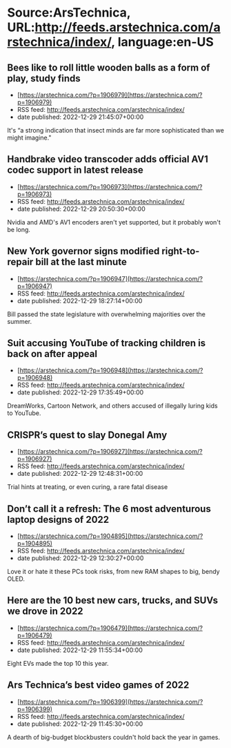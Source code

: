# Source:ArsTechnica, URL:http://feeds.arstechnica.com/arstechnica/index/, language:en-US

## Bees like to roll little wooden balls as a form of play, study finds
 - [https://arstechnica.com/?p=1906979](https://arstechnica.com/?p=1906979)
 - RSS feed: http://feeds.arstechnica.com/arstechnica/index/
 - date published: 2022-12-29 21:45:07+00:00

It's “a strong indication that insect minds are far more sophisticated than we might imagine."

## Handbrake video transcoder adds official AV1 codec support in latest release
 - [https://arstechnica.com/?p=1906973](https://arstechnica.com/?p=1906973)
 - RSS feed: http://feeds.arstechnica.com/arstechnica/index/
 - date published: 2022-12-29 20:50:30+00:00

Nvidia and AMD's AV1 encoders aren't yet supported, but it probably won't be long.

## New York governor signs modified right-to-repair bill at the last minute
 - [https://arstechnica.com/?p=1906947](https://arstechnica.com/?p=1906947)
 - RSS feed: http://feeds.arstechnica.com/arstechnica/index/
 - date published: 2022-12-29 18:27:14+00:00

Bill passed the state legislature with overwhelming majorities over the summer.

## Suit accusing YouTube of tracking children is back on after appeal
 - [https://arstechnica.com/?p=1906948](https://arstechnica.com/?p=1906948)
 - RSS feed: http://feeds.arstechnica.com/arstechnica/index/
 - date published: 2022-12-29 17:35:49+00:00

DreamWorks, Cartoon Network, and others accused of illegally luring kids to YouTube.

## CRISPR’s quest to slay Donegal Amy
 - [https://arstechnica.com/?p=1906927](https://arstechnica.com/?p=1906927)
 - RSS feed: http://feeds.arstechnica.com/arstechnica/index/
 - date published: 2022-12-29 12:48:31+00:00

Trial hints at treating, or even curing, a rare fatal disease

## Don’t call it a refresh: The 6 most adventurous laptop designs of 2022
 - [https://arstechnica.com/?p=1904895](https://arstechnica.com/?p=1904895)
 - RSS feed: http://feeds.arstechnica.com/arstechnica/index/
 - date published: 2022-12-29 12:30:27+00:00

Love it or hate it these PCs took risks, from new RAM shapes to big, bendy OLED.

## Here are the 10 best new cars, trucks, and SUVs we drove in 2022
 - [https://arstechnica.com/?p=1906479](https://arstechnica.com/?p=1906479)
 - RSS feed: http://feeds.arstechnica.com/arstechnica/index/
 - date published: 2022-12-29 11:55:34+00:00

Eight EVs made the top 10 this year.

## Ars Technica’s best video games of 2022
 - [https://arstechnica.com/?p=1906399](https://arstechnica.com/?p=1906399)
 - RSS feed: http://feeds.arstechnica.com/arstechnica/index/
 - date published: 2022-12-29 11:45:30+00:00

A dearth of big-budget blockbusters couldn't hold back the year in games.

